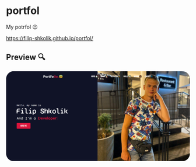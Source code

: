 # portfol

My potrfol 😉
 
https://filip-shkolik.github.io/portfol/

## Preview :mag:
![Image alt](https://github.com/filip-shkolik/portfol/blob/main/preview/preview.png)
